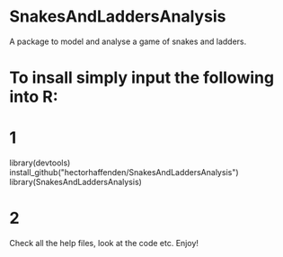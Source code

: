 # SnakesAndLaddersAnalysis
A package to model and analyse a game of snakes and ladders.

# To insall simply input the following into R:
# 1
library(devtools)
install_github("hectorhaffenden/SnakesAndLaddersAnalysis")
library(SnakesAndLaddersAnalysis)

# 2
Check all the help files, look at the code etc. Enjoy!
